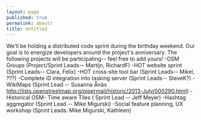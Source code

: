 ```yaml
---
layout: page
published: true
permalink: about/
title: Untitled
---
```


We'll be holding a distributed code sprint during the birthday weekend. Our goal is to energize developers around the project's anniversary. The following projects will be participating-- feel free to add yours!
-OSM Groups (Project/Sprint Leads-- Martijn, RichardF)
-HOT website sprint (Sprint Leads-- Clara, Felix)
-HOT cross-site tool bar (Sprint Leads-- Mikel, ???)
-Complete iD integration into tasking server (Sprint Leads-- SteveK?)
-WikiMaps (Sprint Lead -- Susanna Ånäs http://lists.openstreetmap.org/pipermail/historic/2013-July/000290.html)
-Historical OSM- Time aware Tiles ( Sprint Lead -- Jeff Meyer)
-Hashtag aggregator (Sprint Lead -- Mike Migurski)
-Social feature planning, UX workshop (Sprint Leads: Mike Migurski, Kathleen)
